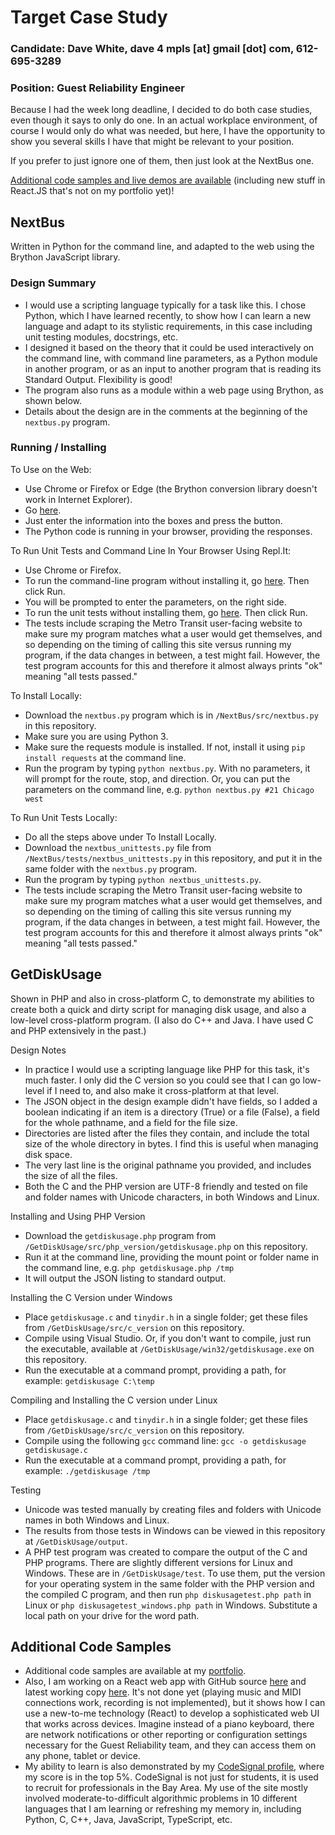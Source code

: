 # Target Case Study
### Candidate: Dave White, dave 4 mpls [at] gmail [dot] com, 612-695-3289
### Position: Guest Reliability Engineer

Because I had the week long deadline, I decided to do both case studies, even though it says to only do one.  In an actual workplace environment, of course I would only do what was needed, but here, I have the opportunity to show you several skills I have that might be relevant to your position.

If you prefer to just ignore one of them, then just look at the NextBus one.

[Additional code samples and live demos are available](#AdditionalCode) (including new stuff in React.JS that's not on my portfolio yet)!

## NextBus
Written in Python for the command line, and adapted to the web using the Brython JavaScript library.

### Design Summary
 * I would use a scripting language typically for a task like this.  I chose Python, which I have learned recently, to show how I can learn a new language and adapt to its stylistic requirements, in this case including unit testing modules, docstrings, etc.
 * I designed it based on the theory that it could be used interactively on the command line, with command line parameters, as a Python module in another program, or as an input to another program that is reading its Standard Output.  Flexibility is good!
 * The program also runs as a module within a web page using Brython, as shown below.
 * Details about the design are in the comments at the beginning of the `nextbus.py` program.

### Running / Installing
To Use on the Web:
 * Use Chrome or Firefox or Edge (the Brython conversion library doesn't work in Internet Explorer).
 * Go [here](https://www.davewhitesoftware.com/target/nextbus.htm).
 * Just enter the information into the boxes and press the button.  
 * The Python code is running in your browser, providing the responses.
 
To Run Unit Tests and Command Line In Your Browser Using Repl.It:
  * Use Chrome or Firefox.
  * To run the command-line program without installing it, go [here](https://repl.it/@dave4mpls/NextBus).  Then click Run.
  * You will be prompted to enter the parameters, on the right side.
  * To run the unit tests without installing them, go [here](https://repl.it/@dave4mpls/NextBusUnitTests).  Then click Run.
  * The tests include scraping the Metro Transit user-facing website to make sure my program matches what a user would get themselves, and so depending on the timing of calling this site versus running my program, if the data changes in between, a test might fail.  However, the test program accounts for this and therefore it almost always prints "ok" meaning "all tests passed."

To Install Locally:
 * Download the `nextbus.py` program which is in `/NextBus/src/nextbus.py` in this repository.
 * Make sure you are using Python 3.
 * Make sure the requests module is installed.  If not, install it using `pip install requests` at the command line.
 * Run the program by typing `python nextbus.py`.  With no parameters, it will prompt for the route, stop, and direction.  Or, you can put the parameters on the command line, e.g. `python nextbus.py #21 Chicago west`
 
 To Run Unit Tests Locally:
  * Do all the steps above under To Install Locally.
  * Download the `nextbus_unittests.py` file from `/NextBus/tests/nextbus_unittests.py` in this repository, and put it in the same folder with the `nextbus.py` program.
  * Run the program by typing `python nextbus_unittests.py`.  
  * The tests include scraping the Metro Transit user-facing website to make sure my program matches what a user would get themselves, and so depending on the timing of calling this site versus running my program, if the data changes in between, a test might fail.  However, the test program accounts for this and therefore it almost always prints "ok" meaning "all tests passed."

## GetDiskUsage
Shown in PHP and also in cross-platform C, to demonstrate my abilities to create both a quick and dirty script for managing disk usage, and also a low-level cross-platform program.  (I also do C++ and Java.  I have used C and PHP extensively in the past.)

Design Notes
 * In practice I would use a scripting language like PHP for this task, it's much faster.  I only did the C version so you could see that I can go low-level if I need to, and also make it cross-platform at that level.
 * The JSON object in the design example didn't have fields, so I added a boolean indicating if an item is a directory (True) or a file (False), a field for the whole pathname, and a field for the file size.
 * Directories are listed after the files they contain, and include the total size of the whole directory in bytes.  I find this is useful when managing disk space.
 * The very last line is the original pathname you provided, and includes the size of all the files.
 * Both the C and the PHP version are UTF-8 friendly and tested on file and folder names with Unicode characters, in both Windows and Linux.

Installing and Using PHP Version
 * Download the `getdiskusage.php` program from `/GetDiskUsage/src/php_version/getdiskusage.php` on this repository.
 * Run it at the command line, providing the mount point or folder name in the command line, e.g. `php getdiskusage.php /tmp`
 * It will output the JSON listing to standard output.

Installing the C Version under Windows
 * Place `getdiskusage.c` and `tinydir.h` in a single folder; get these files from `/GetDiskUsage/src/c_version` on this repository.
 * Compile using Visual Studio.  Or, if you don't want to compile, just run the executable, available at `/GetDiskUsage/win32/getdiskusage.exe` on this repository.
 * Run the executable at a command prompt, providing a path, for example: `getdiskusage C:\temp`

Compiling and Installing the C version under Linux
 * Place `getdiskusage.c` and `tinydir.h` in a single folder; get these files from `/GetDiskUsage/src/c_version` on this repository.
 * Compile using the following `gcc` command line: `gcc -o getdiskusage getdiskusage.c`
 * Run the executable at a command prompt, providing a path, for example: `./getdiskusage /tmp`

Testing
 * Unicode was tested manually by creating files and folders with Unicode names in both Windows and Linux.
 * The results from those tests in Windows can be viewed in this repository at `/GetDiskUsage/output`.  
 * A PHP test program was created to compare the output of the C and PHP programs.  There are slightly different versions for Linux and Windows.  These are in `/GetDiskUsage/test`.  To use them, put the version for your operating system in the same folder with the PHP version and the compiled C program, and then run `php diskusagetest.php path` in Linux or `php diskusagetest_windows.php path` in Windows.  Substitute a local path on your drive for the word path.
 
## <a name="AdditionalCode"></a>Additional Code Samples

* Additional code samples are available at my [portfolio](https://www.davewhitesoftware.com).
* Also, I am working on a React web app with GitHub source [here](https://www.github.com/dave4mpls/autoaccompany) and latest working copy [here](http://www.davewhitesoftware.com/autoaccompany).  It's not done yet (playing music and MIDI connections work, recording is not implemented), but it shows how I can use a new-to-me technology (React) to develop a sophisticated web UI that works across devices.  Imagine instead of a piano keyboard, there are network notifications or other reporting or configuration settings necessary for the Guest Reliability team, and they can access them on any phone, tablet or device.  
* My ability to learn is also demonstrated by my [CodeSignal profile](https://app.codesignal.com/profile/dave_w11), where my score is in the top 5%.  CodeSignal is not just for students, it is used to recruit for professionals in the Bay Area.  My use of the site mostly involved moderate-to-difficult algorithmic problems in 10 different languages that I am learning or refreshing my memory in, including Python, C, C++, Java, JavaScript, TypeScript, etc.

